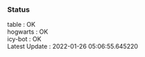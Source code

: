 ### Status


table : OK  
hogwarts : OK  
icy-bot : OK  
Latest Update : 2022-01-26 05:06:55.645220
